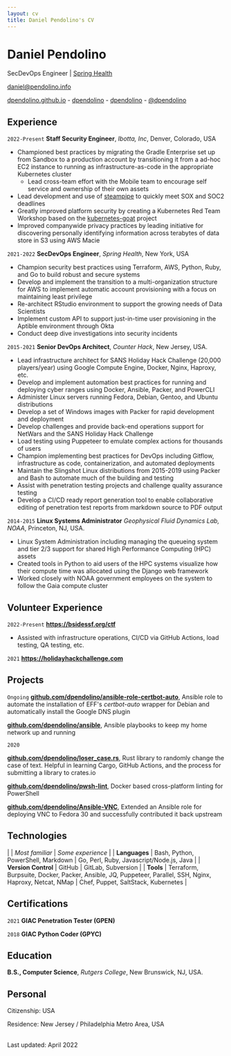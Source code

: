 ```yaml
---
layout: cv
title: Daniel Pendolino's CV
---
```

# Daniel Pendolino
SecDevOps Engineer | <a href="https://www.springhealth.com">Spring Health</a><br/>

<a href="mailto:daniel@pendolino.info">daniel@pendolino.info</a>

<div id="webaddress">
  <a href="https://dpendolino.github.io"><i class="fas fa-home"></i> dpendolino.github.io</a> -
  <a href="https://github.com/dpendolino"><i class="fab fa-github"></i> dpendolino</a> -
  <a href="https://gitlab.com/dpendolino"><i class="fab fa-gitlab"></i> dpendolino</a> -
  <a href="https://twitter.com/dpendolino"><i class="fab fa-twitter"></i> @dpendolino</a>
</div>

## Experience

`2022-Present`
**Staff Security Engineer**, *Ibotta, Inc*, Denver, Colorado, USA

* Championed best practices by migrating the Gradle Enterprise set up from Sandbox to a production account by transitioning it from a ad-hoc EC2 instance to running as infrastructure-as-code in the appropriate Kubernetes cluster
    * Lead cross-team effort with the Mobile team to encourage self service and ownership of their own assets
* Lead development and use of [steampipe](https://steampipe.io/) to quickly meet SOX and SOC2 deadlines
* Greatly improved platform security by creating a Kubernetes Red Team Workshop based on the [kubernetes-goat](https://madhuakula.com/kubernetes-goat/) project
* Improved companywide privacy practices by leading initiative for discovering personally identifying information across terabytes of data store in S3 using AWS Macie

`2021-2022`
**SecDevOps Engineer**, *Spring Health*, New York, USA

* Champion security best practices using Terraform, AWS, Python, Ruby, and Go to build robust and secure systems
* Develop and implement the transition to a multi-organization structure for AWS to implement automatic account provisioning with a focus on maintaining least privilege
* Re-architect RStudio environment to support the growing needs of Data Scientists
* Implement custom API to support just-in-time user provisioning in the Aptible environment through Okta
* Conduct deep dive investigations into security incidents


`2015-2021`
**Senior DevOps Architect**, *Counter Hack*, New Jersey, USA.

* Lead infrastructure architect for SANS Holiday Hack Challenge (20,000 players/year) using Google Compute Engine, Docker, Nginx, Haproxy, etc.
* Develop and implement automation best practices for running and deploying cyber ranges using Docker, Ansible, Packer, and PowerCLI
* Administer Linux servers running Fedora, Debian, Gentoo, and Ubuntu distributions
* Develop a set of Windows images with Packer for rapid development and deployment
* Develop challenges and provide back-end operations support for NetWars and the SANS Holiday Hack Challenge
* Load testing using Puppeteer to emulate complex actions for thousands of users
* Champion implementing best practices for DevOps including Gitflow, infrastructure as code, containerization, and automated deployments
* Maintain the Slingshot Linux distributions from 2015-2019 using Packer and Bash to automate much of the building and testing
* Assist with penetration testing projects and challenge quality assurance testing
* Develop a CI/CD ready report generation tool to enable collaborative editing of penetration test reports from markdown source to PDF output

`2014-2015`
**Linux Systems Administrator** *Geophysical Fluid Dynamics Lab, NOAA*, Princeton, NJ, USA.
* Linux System Administration including managing the queueing system and tier 2/3 support for shared High Performance Computing (HPC) assets
* Created tools in Python to aid users of the HPC systems visualize how their compute time was allocated using the Django web framework  <!-- add more detail here and I'll help you pare it down - what were you doing with python? how fancy was it? what did you achieve? -->
* Worked closely with NOAA government employees on the system to follow the Gaia compute cluster

## Volunteer Experience

`2022-Present`
**<a href='https://bsidessf.org/ctf'>https://bsidessf.org/ctf</a>**
* Assisted with infrastructure operations, CI/CD via GitHub Actions, load testing, QA testing, etc.

`2021`
**<a href="https://holidayhackchallenge.com/">https://holidayhackchallenge.com</a>**

## Projects
`Ongoing`
**<a href="https://github.com/dpendolino/ansible-role-certbot-auto">github.com/dpendolino/ansible-role-certbot-auto</a>**, Ansible role to automate the installation of EFF's _certbot-auto_ wrapper for Debian and automatically install the Google DNS plugin

**<a href="https://github.com/dpendolino/ansible">github.com/dpendolino/ansible</a>**, Ansible playbooks to keep my home network up and running

`2020`
<!-- maybe not worth mentioning -->
**<a href="https://github.com/dpendolino/loser_case.rs">github.com/dpendolino/loser_case.rs</a>**, Rust library to randomly  change the case of text. Helpful in learning Cargo, GitHub Actions, and the process for submitting a library to crates.io

**<a href="https://github.com/dpendolino/pwsh-lint">github.com/dpendolino/pwsh-lint</a>**, Docker based cross-platform linting
for PowerShell


**<a href="https://github.com/dpendolino/Ansible-VNC">github.com/dpendolino/Ansible-VNC</a>**, Extended an Ansible role for deploying VNC to Fedora 30 and successfully contributed it back upstream


## Technologies

|  | *Most familiar* | *Some experience* |
| **Languages** | Bash, Python, PowerShell, Markdown | Go, Perl, Ruby, Javascript/Node.js, Java |
| **Version&#160;Control** | GitHub | GitLab, Subversion |
| **Tools** | Terraform, Burpsuite, Docker, Packer, Ansible, JQ, Puppeteer, Parallel, SSH, Nginx, Haproxy, Netcat, NMap | Chef, Puppet, SaltStack, Kubernetes |

## Certifications

`2021`
**GIAC Penetration Tester (GPEN)**

`2018`
**GIAC Python Coder (GPYC)**

## Education

**B.S., Computer Science**, *Rutgers College*, New Brunswick, NJ, USA.


## Personal

Citizenship: USA

Residence: New Jersey / Philadelphia Metro Area, USA

<br/>Last updated: April 2022<br/><br/>

